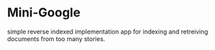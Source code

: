 # Mini-Google
simple reverse indexed implementation app for indexing and retreiving documents from too many stories.
